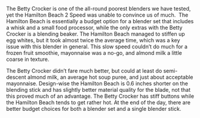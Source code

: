 The Betty Crocker is one of the all-round poorest blenders we have tested, yet the Hamilton Beach 2 Speed was unable to convince us of much.  The Hamilton Beach is essentially a budget option for a blender set that includes a whisk and a small food processor, while the only extras with the Betty Crocker is a blending beaker. The Hamilton Beach managed to stiffen up egg whites, but it took almost twice the average time, which was a key issue with this blender in general. This slow speed couldn’t do much for a frozen fruit smoothie, mayonnaise was a no-go, and almond milk a little coarse in texture.

The Betty Crocker didn’t fare much better, but could at least do semi-descent almond milk, an average hot soup puree, and just about acceptable mayonnaise. Design-wise the Hamilton Beach is 0.6 inches shorter on the blending stick and has slightly better material quality for the blade, not that this proved much of an advantage. The Betty Crocker has stiff buttons while the Hamilton Beach tends to get rather hot. At the end of the day, there are better budget choices for both a blender set and a single blender stick.